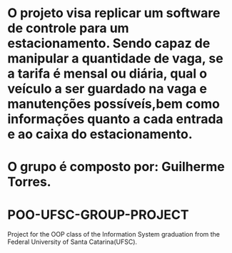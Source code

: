 # O projeto visa replicar um software de controle para um estacionamento. Sendo capaz de manipular a quantidade de vaga, se a tarifa é mensal ou diária, qual o veículo a ser guardado na vaga e manutenções possíveís,bem como informações quanto a cada entrada e ao caixa do estacionamento.

# O grupo é composto por: Guilherme Torres.

# POO-UFSC-GROUP-PROJECT
Project for the OOP class of the Information System graduation from the Federal University of Santa Catarina(UFSC).

